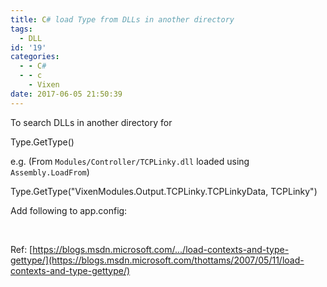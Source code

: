 ```yaml
---
title: C# load Type from DLLs in another directory
tags:
  - DLL
id: '19'
categories:
  - - C#
  - - c
    - Vixen
date: 2017-06-05 21:50:39
---
```


To search DLLs in another directory for

Type.GetType()

e.g. (From `Modules/Controller/TCPLinky.dll` loaded using `Assembly.LoadFrom`)

Type.GetType("VixenModules.Output.TCPLinky.TCPLinkyData, TCPLinky")

Add following to app.config:

<configuration>
   <runtime>
      <assemblyBinding xmlns=“urn:schemas-microsoft-com:asm.v1”>
         <probing privatePath=“v1” />
      </assemblyBinding>
   </runtime>
</configuration>

Ref: [https://blogs.msdn.microsoft.com/.../load-contexts-and-type-gettype/](https://blogs.msdn.microsoft.com/thottams/2007/05/11/load-contexts-and-type-gettype/)
